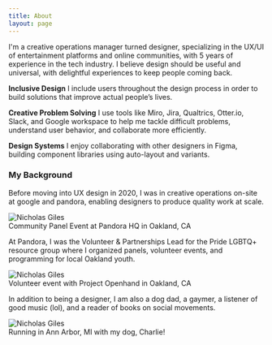 ```yaml
---
title: About
layout: page
---
```


I'm a creative operations manager turned designer, specializing in the UX/UI of entertainment platforms and online communities, with 5 years of experience in the tech industry. I believe design should be useful and universal, with delightful experiences to keep people coming back.

**Inclusive Design**
I include users throughout the design process in order to build solutions that improve actual people’s lives.

**Creative Problem Solving**
I use tools like Miro, Jira, Qualtrics, Otter.io, Slack, and Google workspace to help me tackle difficult problems, understand user behavior, and collaborate more efficiently.

**Design Systems**
I enjoy collaborating with other designers in Figma, building component libraries using auto-layout and variants.

### My Background
Before moving into UX design in 2020, I was in creative operations on-site at google and pandora, enabling designers to produce quality work at scale.


<img src="http://nicholasgiles.com/assets/images/about/pandora_volunteering.jpg" class="bigger-image" alt="Nicholas Giles" />
<figcaption class="caption">Community Panel Event at Pandora HQ in Oakland, CA</figcaption>


At Pandora, I was the Volunteer & Partnerships Lead for the Pride LGBTQ+ resource group where I organized panels, volunteer events, and programming for local Oakland youth.

<img src="http://nicholasgiles.com/assets/images/about/pandora_volunteering.jpg" class="bigger-image" alt="Nicholas Giles" />
<figcaption class="caption">Volunteer event with Project Openhand in Oakland, CA</figcaption>


In addition to being a designer, I am also a dog dad, a gaymer, a listener of good music (lol), and a reader of books on social movements.

<img src="http://nicholasgiles.com/assets/images/about/annarbor_picture.jpg" class="bigger-image" alt="Nicholas Giles" />
<figcaption class="caption">Running in Ann Arbor, MI with my dog, Charlie!</figcaption>
